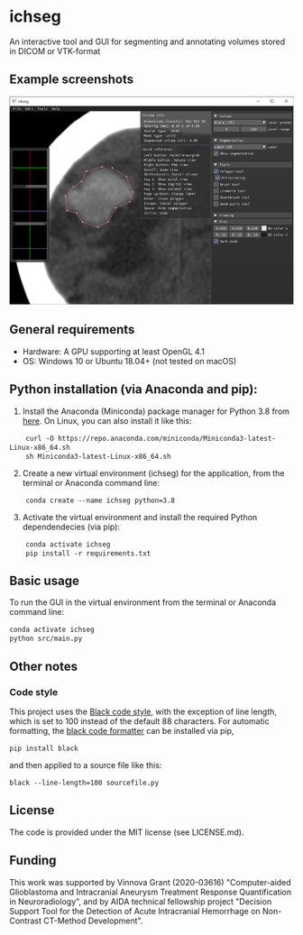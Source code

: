 # ichseg

An interactive tool and GUI for segmenting and annotating volumes stored in DICOM or VTK-format

## Example screenshots

![Screenshot](screenshot.png?raw=true "Screenshot")

## General requirements

- Hardware: A GPU supporting at least OpenGL 4.1
- OS: Windows 10 or Ubuntu 18.04+ (not tested on macOS)

## Python installation (via Anaconda and pip):

1. Install the Anaconda (Miniconda) package manager for Python 3.8 from [here](https://docs.conda.io/en/latest/miniconda.html). On Linux, you can also install it like this:
```
    curl -O https://repo.anaconda.com/miniconda/Miniconda3-latest-Linux-x86_64.sh  
    sh Miniconda3-latest-Linux-x86_64.sh
```
2. Create a new virtual environment (ichseg) for the application, from the terminal or Anaconda command line:
```
    conda create --name ichseg python=3.8
```
3. Activate the virtual environment and install the required Python dependendecies (via pip):
```
    conda activate ichseg
    pip install -r requirements.txt
```

## Basic usage

To run the GUI in the virtual environment from the terminal or Anaconda command line:

    conda activate ichseg
    python src/main.py

## Other notes

### Code style

This project uses the [Black code style](https://black.readthedocs.io/en/stable/the_black_code_style/current_style.html), with the exception of line length, which is set to 100 instead of the default 88 characters. For automatic formatting, the [black code formatter](https://pypi.org/project/black/) can be installed via pip,

    pip install black

and then applied to a source file like this:

    black --line-length=100 sourcefile.py

## License

The code is provided under the MIT license (see LICENSE.md).

## Funding

This work was supported by Vinnova Grant (2020-03616) "Computer-aided Glioblastoma and Intracranial Aneurysm Treatment Response Quantification in Neuroradiology", and by AIDA technical fellowship project "Decision Support Tool for the Detection of Acute Intracranial Hemorrhage on Non-Contrast CT-Method Development".
